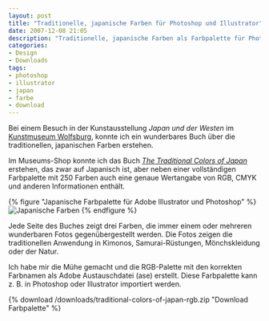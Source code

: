 ```yaml
---
layout: post
title: "Traditionelle, japanische Farben für Photoshop und Illustrator"
date: 2007-12-08 21:05
description: "Traditionelle, japanische Farben als Farbpalette für Photoshop und Illustrator zum Download."
categories:
- Design
- Downloads
tags:
- photoshop
- illustrator
- japan
- farbe
- download
---
```


Bei einem Besuch in der Kunstausstellung <cite>Japan und der Westen</cite> im [Kunstmuseum Wolfsburg](http://www.kunstmuseum-wolfsburg.de/ "Kunstmuseum-Wolfsburg"), konnte ich ein wunderbares Buch über die traditionellen, japanischen Farben erstehen.

Im Museums-Shop konnte ich das Buch <cite>[The Traditional Colors of Japan](http://www.amazon.de/gp/product/4894445786/ref=as_li_ss_tl?ie=UTF8&camp=1638&creative=19454&creativeASIN=4894445786&linkCode=as2&tag=kogakurede-21)</cite> erstehen, das zwar auf Japanisch ist, aber neben einer vollständigen Farbpalette mit 250 Farben auch eine genaue Wertangabe von RGB, CMYK und anderen Informationen enthält.

{% figure "Japanische Farbpalette für Adobe Illustrator und Photoshop" %}
<img src="{{ site.images_dir }}japanische-farben.png" alt="Japanische Farben" title="Japanische Farben" />
{% endfigure %}

Jede Seite des Buches zeigt drei Farben, die immer einem oder mehreren wunderbaren Fotos gegenübergestellt werden. Die Fotos zeigen die traditionellen Anwendung in Kimonos, Samurai-Rüstungen, Mönchskleidung oder der Natur.

Ich habe mir die Mühe gemacht und die RGB-Palette mit den korrekten Farbnamen als Adobe Austauschdatei (ase) erstellt. Diese Farbpalette kann z. B. in Photoshop oder Illustrator importiert werden.

{% download /downloads/traditional-colors-of-japan-rgb.zip "Download Farbpalette" %}
